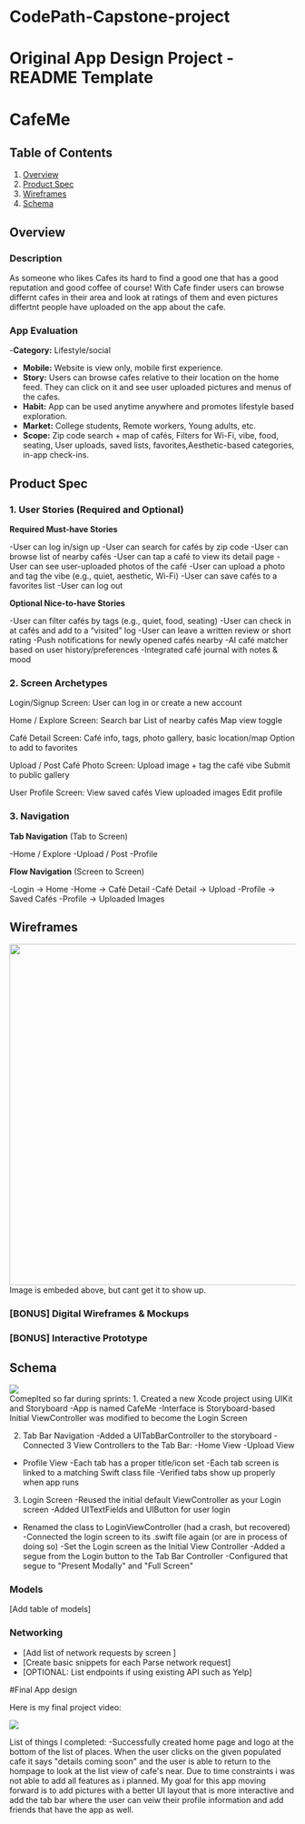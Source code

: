 # CodePath-Capstone-project

Original App Design Project - README Template
===

# CafeMe

## Table of Contents

1. [Overview](#Overview)
2. [Product Spec](#Product-Spec)
3. [Wireframes](#Wireframes)
4. [Schema](#Schema)

## Overview

### Description

As someone who likes Cafes its hard to find a good one that has a good reputation and good coffee of course! With Cafe finder users can browse differnt cafes in their area and look at ratings of them and even pictures differtnt people have uploaded on the app about the cafe. 

### App Evaluation

-**Category:** Lifestyle/social 
   - **Mobile:** Website is view only, mobile first experience.
   - **Story:** Users can browse cafes relative to their location on the home feed. They can click on it and see user uploaded pictures and menus of the cafes. 
   - **Habit:** App can be used anytime anywhere and promotes lifestyle based exploration.  
   - **Market:** College students, Remote workers, Young adults, etc.
   - **Scope:** Zip code search + map of cafés, Filters for Wi-Fi, vibe, food, seating, User uploads, saved lists, favorites,Aesthetic-based categories, in-app check-ins. 


## Product Spec

### 1. User Stories (Required and Optional)

**Required Must-have Stories**

-User can log in/sign up
-User can search for cafés by zip code
-User can browse list of nearby cafés
-User can tap a café to view its detail page
-User can see user-uploaded photos of the café
-User can upload a photo and tag the vibe (e.g., quiet, aesthetic, Wi-Fi)
-User can save cafés to a favorites list
-User can log out

**Optional Nice-to-have Stories**

-User can filter cafés by tags (e.g., quiet, food, seating)
-User can check in at cafés and add to a “visited” log
-User can leave a written review or short rating
-Push notifications for newly opened cafés nearby
-AI café matcher based on user history/preferences
-Integrated café journal with notes & mood

### 2. Screen Archetypes
Login/Signup Screen:
    User can log in or create a new account

Home / Explore Screen:
Search bar
List of nearby cafés
Map view toggle

Café Detail Screen:
Café info, tags, photo gallery, basic location/map
Option to add to favorites

Upload / Post Café Photo Screen:
Upload image + tag the café vibe
Submit to public gallery

User Profile Screen:
View saved cafés
View uploaded images
Edit profile

### 3. Navigation

**Tab Navigation** (Tab to Screen)

-Home / Explore
-Upload / Post
-Profile

**Flow Navigation** (Screen to Screen)

-Login → Home
-Home → Café Detail
-Café Detail → Upload
-Profile → Saved Cafés
-Profile → Uploaded Images

## Wireframes
<img src="file:///Users/Raif/Downloads/CafeMe%20Spec%20overview.pdf" width=600>
Image is embeded above, but cant get it to show up. 

### [BONUS] Digital Wireframes & Mockups

### [BONUS] Interactive Prototype

## Schema 
<div>
    <a href="https://www.loom.com/share/f111742a683d48708be2e5c9c374986c">
    </a>
    <a href="https://www.loom.com/share/f111742a683d48708be2e5c9c374986c">
      <img style="max-width:300px;" src="https://cdn.loom.com/sessions/thumbnails/f111742a683d48708be2e5c9c374986c-ad8bbcf555e356a7-full-play.gif">
    </a>
  </div>
Comeplted so far during sprints: 
1. Created a new Xcode project using UIKit and Storyboard
-App is named CafeMe
-Interface is Storyboard-based
Initial ViewController was modified to become the Login Screen

2. Tab Bar Navigation
 -Added a UITabBarController to the storyboard
-Connected 3 View Controllers to the Tab Bar:
-Home View
-Upload View
- Profile View
-Each tab has a proper title/icon set
-Each tab screen is linked to a matching Swift class file
-Verified tabs show up properly when app runs

3. Login Screen
 -Reused the initial default ViewController as your Login screen
 -Added UITextFields and UIButton for user login
- Renamed the class to LoginViewController (had a crash, but recovered)
 -Connected the login screen to its .swift file again (or are in process of doing so)
 -Set the Login screen as the Initial View Controller
 -Added a segue from the Login button to the Tab Bar Controller
 -Configured that segue to "Present Modally" and "Full Screen"

### Models

[Add table of models]

### Networking

- [Add list of network requests by screen ]
- [Create basic snippets for each Parse network request]
- [OPTIONAL: List endpoints if using existing API such as Yelp]


#Final App design 

Here is my final project video: 
<div>
    <a href="https://www.loom.com/share/d448ef19230a4f2bb5d08d8f4c4c358c">
    </a>
    <a href="https://www.loom.com/share/d448ef19230a4f2bb5d08d8f4c4c358c">
      <img style="max-width:300px;" src="https://cdn.loom.com/sessions/thumbnails/d448ef19230a4f2bb5d08d8f4c4c358c-277ac6510cc2f901-full-play.gif">
    </a>
  </div>

List of things I completed: 
-Successfully created home page and logo at the bottom of the list of places. When the user clicks on the given populated cafe it says "details coming soon" and the user is able to return to the hompage to look at the list view of cafe's near. Due to time constraints i was not able to add all features as i planned. My goal for this app moving forward is to add pictures with a better UI layout that is more interactive and add the tab bar where the user can veiw their profile information and add friends that have the app as well. 
